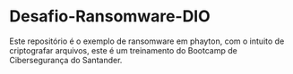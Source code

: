 # Desafio-Ransomware-DIO
Este repositório é o exemplo de ransomware em phayton, com o intuito de criptografar arquivos, este é um treinamento do Bootcamp de Cibersegurança do Santander.
